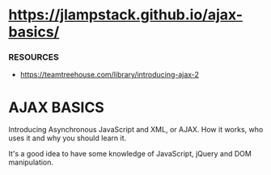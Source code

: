 # https://jlampstack.github.io/ajax-basics/

### RESOURCES
* https://teamtreehouse.com/library/introducing-ajax-2

# AJAX BASICS

Introducing Asynchronous JavaScript and XML, or AJAX. How it works, who uses it and why you should learn it.

It's a good idea to have some knowledge of JavaScript, jQuery and DOM manipulation.

